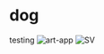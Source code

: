# dog
testing
![art-app](https://user-images.githubusercontent.com/16090899/190019874-2c211728-920f-4034-bb3d-414a98649e54.jpg)
![SV](https://user-images.githubusercontent.com/16090899/200366199-92d2ae44-f01e-40e0-998c-ca60c2ed8f36.png)

